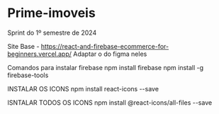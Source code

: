 # Prime-imoveis
 Sprint do 1º semestre de 2024

Site Base - https://react-and-firebase-ecommerce-for-beginners.vercel.app/
Adaptar o do figma neles

Comandos para instalar firebase
npm install firebase
npm install -g firebase-tools

INSTALAR OS ICONS
npm install react-icons --save

ISNTALAR TODOS OS ICONS
npm install @react-icons/all-files --save